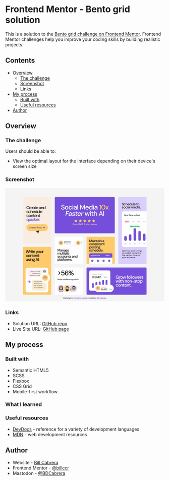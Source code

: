 # Frontend Mentor - Bento grid solution

This is a solution to the [Bento grid challenge on Frontend Mentor](https://www.frontendmentor.io/challenges/bento-grid-RMydElrlOj). Frontend Mentor challenges help you improve your coding skills by building realistic projects. 

## Contents

- [Overview](#overview)
  - [The challenge](#the-challenge)
  - [Screenshot](#screenshot)
  - [Links](#links)
- [My process](#my-process)
  - [Built with](#built-with)
  - [Useful resources](#useful-resources)
- [Author](#author)

## Overview

### The challenge

Users should be able to:

- View the optimal layout for the interface depending on their device's screen size

### Screenshot

![](./screenshot.jpg)

### Links

- Solution URL: [GitHub repo](https://github.com/billccr/bento-grid)
- Live Site URL: [GitHub page](https://billccr.github.io/bento-grid/)

## My process

### Built with

- Semantic HTML5
- SCSS
- Flexbox
- CSS Grid
- Mobile-first workflow

### What I learned

### Useful resources

- [DevDocs](https://www.devdocs.io) - reference for a variety of development languages
- [MDN](https://developer.mozilla.org/en-US/) - web development resources

## Author

- Website - [Bill Cabrera](https://bdcabrera.com)
- Frontend Mentor - [@billccr](https://www.frontendmentor.io/profile/billccr)
- Mastodon - [@BDCabrera](https://masto.ai/@BDCabrera)

